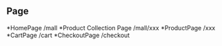 ## Page
*HomePage /mall
*Product Collection Page /mall/xxx
*ProductPage /xxx
*CartPage /cart
*CheckoutPage /checkout
